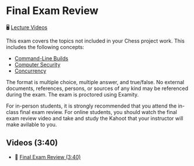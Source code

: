 # Final Exam Review

🖥️ [Lecture Videos](#videos)

This exam covers the topics not included in your Chess project work. This includes the following concepts:

- [Command-Line Builds](../command-line-builds/command-line-builds.md)
- [Computer Security](../computer-security/computer-security.md)
- [Concurrency](../concurrency/concurrency.md)

The format is multiple choice, multiple answer, and true/false. No external documents, references, persons, or sources of any kind may be referenced during the exam. The exam is proctored using Examity.

For in-person students, it is strongly recommended that you attend the in-class final exam review. For online students, you should watch the final exam review video and take and study the Kahoot that your instructor will make avilable to you.

## <a name="videos"></a>Videos (3:40)
- 🎥 [Final Exam Review (3:40)](https://byu.hosted.panopto.com/Panopto/Pages/Viewer.aspx?id=d35c30fd-b1c6-47dc-ad31-b1aa0126a444&start=0)
